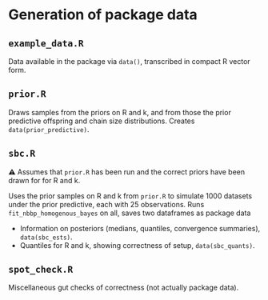 # Generation of package data

## `example_data.R`
Data available in the package via `data()`, transcribed in compact R vector form.

## `prior.R`
Draws samples from the priors on R and k, and from those the prior predictive offspring and chain size distributions.
Creates `data(prior_predictive)`.

## `sbc.R`
:warning: Assumes that `prior.R` has been run and the correct priors have been drawn for for R and k.

Uses the prior samples on R and k from `prior.R` to simulate 1000 datasets under the prior predictive, each with 25 observations.
Runs `fit_nbbp_homogenous_bayes` on all, saves two dataframes as package data
- Information on posteriors (medians, quantiles, convergence summaries), `data(sbc_ests)`.
- Quantiles for R and k, showing correctness of setup, `data(sbc_quants)`.

## `spot_check.R`
Miscellaneous gut checks of correctness (not actually package data).
